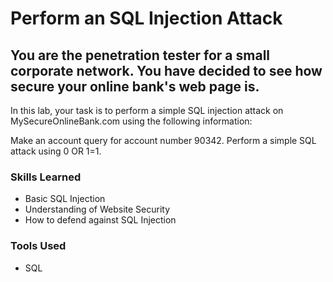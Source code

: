 # Perform an SQL Injection Attack

## You are the penetration tester for a small corporate network. You have decided to see how secure your online bank's web page is.

In this lab, your task is to perform a simple SQL injection attack on MySecureOnlineBank.com using the following information:

Make an account query for account number 90342.
Perform a simple SQL attack using 0 OR 1=1.

### Skills Learned

- Basic SQL Injection
- Understanding of Website Security
- How to defend against SQL Injection

### Tools Used

- SQL

